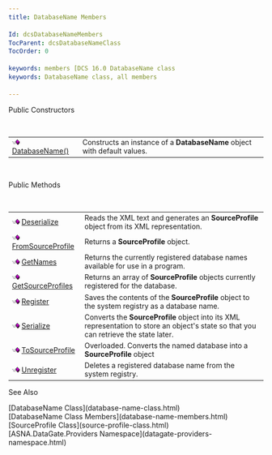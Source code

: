 ```yaml
---
title: DatabaseName Members

Id: dcsDatabaseNameMembers
TocParent: dcsDatabaseNameClass
TocOrder: 0

keywords: members [DCS 16.0 DatabaseName class
keywords: DatabaseName class, all members

---
```


Public Constructors

<br />


|      |      |
| ---- | ---- |
| <img height="11" alt="public property" src="images/public-method.gif" width="15" border="0" x-maintain-ratio="TRUE" /> [DatabaseName()](database-name-constructors.html) | Constructs an instance of a **DatabaseName** object with default values. |



<br />

Public Methods

<br />


|      |      |
| ---- | ---- |
| <img height="11" alt="public property" src="images/public-method.gif" width="15" border="0" x-maintain-ratio="TRUE" /> [Deserialize](database-name-class-deserialize-method.html) | Reads the XML text and generates an **SourceProfile** object from its XML representation. |
| <img height="11" alt="public property" src="images/public-method.gif" width="15" border="0" x-maintain-ratio="TRUE" /> [ FromSourceProfile](database-name-class-from-source-profile-method.html) | Returns a **SourceProfile** object. |
| <img height="11" alt="public property" src="images/public-method.gif" width="15" border="0" x-maintain-ratio="TRUE" /> [ GetNames](database-name-class-get-names-method.html) | Returns the currently registered database names available for use in a program. |
| <img height="11" alt="public property" src="images/public-method.gif" width="15" border="0" x-maintain-ratio="TRUE" /> [ GetSourceProfiles](database-name-class-get-source-profiles-method.html) | Returns an array of **SourceProfile** objects currently registered for the database. |
| <img height="11" alt="public property" src="images/public-method.gif" width="15" border="0" x-maintain-ratio="TRUE" /> [ Register](database-name-class-register-method.html) | Saves the contents of the **SourceProfile** object to the system registry as a database name. |
| <img height="11" alt="public property" src="images/public-method.gif" width="15" border="0" x-maintain-ratio="TRUE" /> [Serialize](database-name-class-serialize-method.html) | Converts the **SourceProfile** object into its XML representation to store an object's state so that you can retrieve the state later. |
| <img height="11" alt="public property" src="images/public-method.gif" width="15" border="0" x-maintain-ratio="TRUE" /> [ ToSourceProfile](database-name-class-to_source-profile-methods.html) | Overloaded. Converts the named database into a **SourceProfile** object |
| <img height="11" alt="public property" src="images/public-method.gif" width="15" border="0" x-maintain-ratio="TRUE" /> [ Unregister](database-name-class-unregister-method.html) | Deletes a registered database name from the system registry. |



See Also

<dl />
      [DatabaseName Class](database-name-class.html)
      <br />
      [DatabaseName Class Members](database-name-members.html)
      <br />
      [SourceProfile Class](source-profile-class.html)
      <br />
      [ASNA.DataGate.Providers Namespace](datagate-providers-namespace.html)

